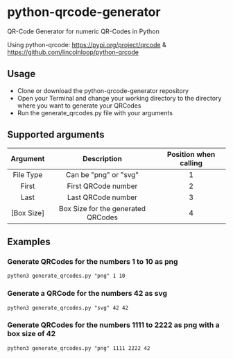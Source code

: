 # python-qrcode-generator

QR-Code Generator for numeric QR-Codes in Python

Using python-qrcode: https://pypi.org/project/qrcode & https://github.com/lincolnloop/python-qrcode 

## Usage
- Clone or download the python-qrcode-generator repository
- Open your Terminal and change your working directory to the directory where you want to generate your QRCodes
- Run the generate_qrcodes.py file with your arguments

## Supported arguments
|  Argument  |             Description            | Position when calling |
|:----------:|:----------------------------------:|:---------------------:|
|  File Type |        Can be "png" or "svg"       |           1           |
|    First   |         First QRCode number        |           2           |
|    Last    |         Last QRCode number         |           3           |
| [Box Size] | Box Size for the generated QRCodes |           4           |

## Examples
### Generate QRCodes for the numbers 1 to 10 as png
```
python3 generate_qrcodes.py "png" 1 10
```
### Generate a QRCode for the numbers 42 as svg
```
python3 generate_qrcodes.py "svg" 42 42
```
### Generate QRCodes for the numbers 1111 to 2222 as png with a box size of 42
```
python3 generate_qrcodes.py "png" 1111 2222 42
```
